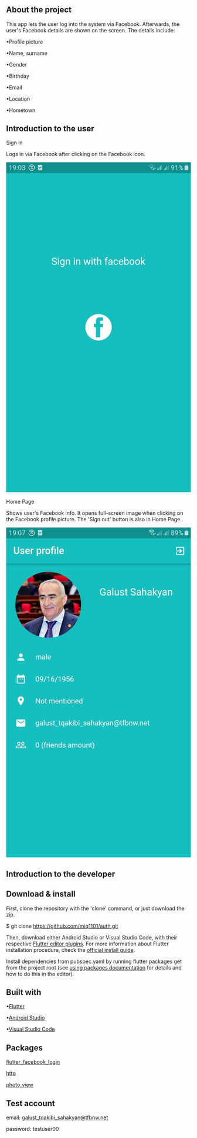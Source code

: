 #
## About the project

This app lets the user log into the system via Facebook. Afterwards, the user's Facebook details are shown on the screen. The details include:

•Profile picture

•Name, surname

•Gender

•Birthday

•Email

•Location

•Hometown

## Introduction to the user

Sign in

Logs in via Facebook after clicking on the Facebook icon.

![Sign in](https://github.com/miq1101/auth/blob/master/auth/assets/sign_in.jpg?s=350)

Home Page

Shows user's Facebook info. It opens full-screen image when clicking on the Facebook profile picture. The 'Sign out' button is also in Home Page.

![Home page](https://github.com/miq1101/auth/blob/master/auth/assets/home.jpg?s=350)

## Introduction to the developer

## Download & install

First, clone the repository with the 'clone' command, or just download the zip.

$ git clone https://github.com/miq1101/auth.git

Then, download either Android Studio or Visual Studio Code, with their respective [Flutter editor plugins](https://flutter.dev/docs/get-started/editor). For more information about Flutter installation procedure, check the [official install guide](https://flutter.dev/docs/get-started/install).

Install dependencies from pubspec.yaml by running flutter packages get from the project root (see [using packages documentation](https://flutter.dev/docs/development/packages-and-plugins/using-packages#adding-a-package-dependency-to-an-app) for details and how to do this in the editor).

## Built with

•[Flutter](https://flutter.dev/)

•[Android Studio](https://developer.android.com/studio/index.html/)

•[Visual Studio Code](https://code.visualstudio.com/)

## Packages

[flutter_facebook_login](https://pub.dev/packages/flutter_facebook_login)

[http](https://pub.dev/packages/http)

[photo_view](https://pub.dev/packages/photo_view)

## Test account

email: galust_tqakibi_sahakyan@tfbnw.net

password: testuser00